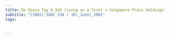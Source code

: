 ```yaml
---
title: De Souza Tay & Goh (suing as a firm) v Singapore Press Holdings Ltd and another action 
subtitle: "[2001] SGHC 134 / 16\_June\_2001"
tags:


---
```


